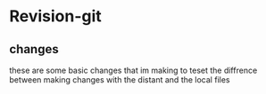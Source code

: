# Revision-git
## changes 
these are some basic changes that im making to teset the diffrence between making changes with the distant and the local files
